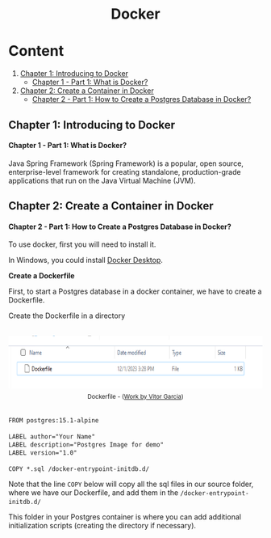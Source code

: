 <h1 align="center"> Docker </h1>

# Content

1. [Chapter 1: Introducing to Docker](#chapter1)
    - [Chapter 1 - Part 1: What is Docker?](#chapter1part1)
2. [Chapter 2: Create a Container in Docker](#chapter2)
    - [Chapter 2 - Part 1: How to Create a Postgres Database in Docker?](#chapter2part1)

## <a name="chapter1"></a>Chapter 1: Introducing to Docker
  
#### <a name="chapter1part1"></a>Chapter 1 - Part 1: What is Docker?

Java Spring Framework (Spring Framework) is a popular, open source, enterprise-level framework for creating standalone, production-grade applications that run on the Java Virtual Machine (JVM).

## <a name="chapter1"></a>Chapter 2: Create a Container in Docker
  
#### <a name="chapter2part1"></a>Chapter 2 - Part 1: How to Create a Postgres Database in Docker?

To use docker, first you will need to install it.

In Windows, you could install [Docker Desktop](https://docs.docker.com/desktop/install/windows-install/).

**Create a Dockerfile**

First, to start a Postgres database in a docker container, we have to create a Dockerfile.

Create the Dockerfile in a directory

<br>

<div align="center"><img src="img/dockerfile-w668-h104.png" width=668 height=104><br><sub>Dockerfile - (<a href='https://github.com/vitorstabile'>Work by Vitor Garcia</a>) </sub></div>

<br>

```
FROM postgres:15.1-alpine

LABEL author="Your Name"
LABEL description="Postgres Image for demo"
LABEL version="1.0"

COPY *.sql /docker-entrypoint-initdb.d/
```

Note that the line ```COPY``` below will copy all the sql files in our source folder, where we have our Dockerfile, and add them in the ```/docker-entrypoint-initdb.d/```

This folder in your Postgres container is where you can add additional initialization scripts (creating the directory if necessary).
